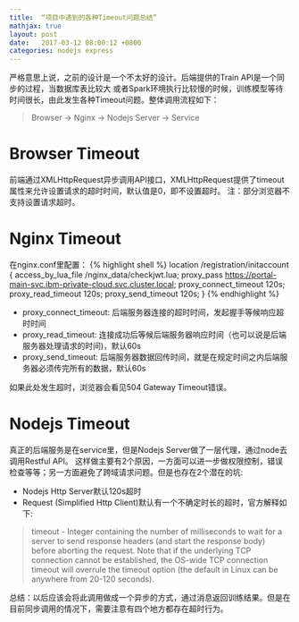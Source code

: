 ```yaml
---
title:  “项目中遇到的各种Timeout问题总结”
mathjax: true
layout: post
date:   2017-03-12 08:00:12 +0800
categories: nodejs express
---
```


严格意思上说，之前的设计是一个不太好的设计。后端提供的Train API是一个同步的过程，当数据库表比较大
或者Spark环境执行比较慢的时候，训练模型等待时间很长，由此发生各种Timeout问题。整体调用流程如下：

>    Browser   ->   Nginx   ->   Nodejs Server   ->   Service


# Browser Timeout

前端通过XMLHttpRequest异步调用API接口，XMLHttpRequest提供了timeout属性来允许设置请求的超时时间，默认值是0，即不设置超时。
注：部分浏览器不支持设置请求超时。

# Nginx Timeout

在nginx.conf里配置：
{% highlight shell %}
location /registration/initaccount {
        access_by_lua_file /nginx_data/checkjwt.lua;
        proxy_pass https://portal-main-svc.ibm-private-cloud.svc.cluster.local;
        proxy_connect_timeout 120s;
        proxy_read_timeout 120s;
        proxy_send_timeout 120s;
}
{% endhighlight %}

- proxy_connect_timeout: 后端服务器连接的超时时间，发起握手等候响应超时时间
- proxy_read_timeout: 连接成功后等候后端服务器响应时间（也可以说是后端服务器处理请求的时间)，默认60s
- proxy_send_timeout: 后端服务器数据回传时间，就是在规定时间之内后端服务器必须传完所有的数据，默认60s

如果此处发生超时，浏览器会看见504 Gateway Timeout错误。

# Nodejs Timeout

真正的后端服务是在service里，但是Nodejs Server做了一层代理，通过node去调用Restful API。
这样做主要有2个原因，一方面可以进一步做权限控制，错误检查等等；另一方面避免了跨域请求问题。但是也存在2个潜在的坑:
- Nodejs Http Server默认120s超时
- Request (Simplified Http Client)默认有一个不确定时长的超时，官方解释如下:  
> timeout - Integer containing the number of milliseconds to wait for a server to send response headers
> (and start the response body) before aborting the request. Note that if the underlying TCP connection
> cannot be established, the OS-wide TCP connection timeout will overrule the timeout
> option (the default in Linux can be anywhere from 20-120 seconds).

总结：以后应该会将此调用做成一个异步的方式，通过消息返回训练结果。但是在目前同步调用的情况下，需要注意有四个地方都存在超时行为。
